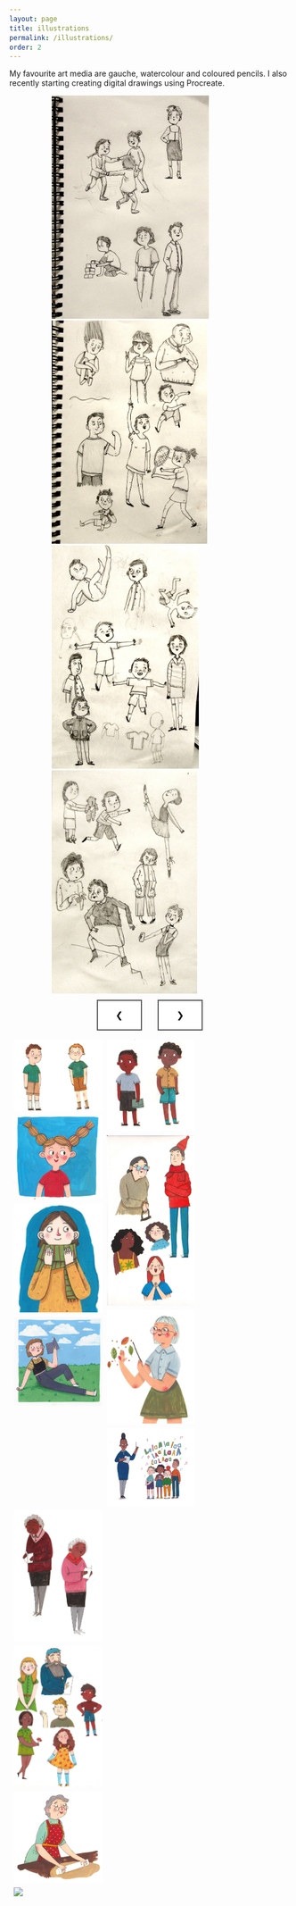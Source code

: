 ```yaml
---
layout: page
title: illustrations
permalink: /illustrations/
order: 2
---
```



<style>

/* STYLES FOR SLIDESHOW */
.button {
  border: none;
  color: white;
  padding: 16px 32px;
  text-align: center;
  text-decoration: none;
  display: inline-block;
  font-size: 16px;
  margin: 8px 12px;
  transition-duration: 0.4s;
  cursor: pointer;
}

.button2 {
  background-color: white;
  color: black;
  border: 2px solid #555555;
}

.button2:hover {
  background-color: #555555;
  color: white;
}

.container {
  position: relative;
  margin-left: auto;
  margin-right: auto;
  width: 70%;
}


.mySlides{
  height: 400px;
  width:auto;
}

.text-center {
  text-align: center;
}



/* STYLES FOR IMAGE GRID*/

.row {
  display: flex;
  flex-wrap: wrap;
  padding: 0 4px;
}

/* Create four equal columns that sits next to each other */

.row {
  display: -ms-flexbox; /* IE10 */
  display: flex;
  -ms-flex-wrap: wrap; /* IE10 */
  flex-wrap: wrap;
  padding: 0 4px;
}

/* Create four equal columns that sits next to each other */
.column {
  -ms-flex: 20%; /* IE10 */
  flex: 32%;
  max-width: 32%;
  padding: 0 4px;
}

.column img {
  margin-top: 8px;
  vertical-align: middle;
  width: 100%;
}

/* Responsive layout - makes a two column-layout instead of four columns */
@media screen and (max-width: 800px) {
  .column {
    -ms-flex: 50%;
    flex: 50%;
    max-width: 50%;
  }
}

/* Responsive layout - makes the two columns stack on top of each other instead of next to each other */
@media screen and (max-width: 600px) {
  .column {
    -ms-flex: 100%;
    flex: 100%;
    max-width: 100%;
  }
}


</style>



My favourite art media are gauche, watercolour and coloured pencils. I also recently starting creating digital drawings using Procreate.

<div class = "container">
  <div id="slide-show">
    <img class="mySlides container" src="/assets/illust/sketch01.JPG" />
    <img class="mySlides container" src="/assets/illust/sketch02.JPG" />
    <img class="mySlides container" src="/assets/illust/sketch03.JPG" />
    <img class="mySlides container" src="/assets/illust/sketch04.JPG" />
  <div class = "text-center">  
  <button class="button button2" onclick="plusDivs(-1)">&#10094;</button>
    <button class="button button2" onclick="plusDivs(1)">&#10095;</button>
    </div>
  </div>
  <script>
    var slideIndex = 1;showDivs(slideIndex);
    function plusDivs(n) {showDivs(slideIndex += n);}
    function showDivs(n) {
      var i;
      var x = document.getElementsByClassName("mySlides");
      if (n > x.length) {slideIndex = 1}    
      if (n < 1) {slideIndex = x.length}
      for (i = 0; i < x.length; i++) {x[i].style.display = "none";}
      x[slideIndex-1].style.display = "block";  
    }
  </script>
</div>






<div class="row">
  <div class="column">
    <img src="/assets/illust/illustrations/illus1.jpg">
    <img src="/assets/illust/illustrations/illus4.jpg">
    <img src="/assets/illust/illustrations/illus7.jpg">
    <img src="/assets/illust/illustrations/illus10.jpg">
  </div>
  <div class="column">
  <img src="/assets/illust/illustrations/illus2.jpg">
  <img src="/assets/illust/illustrations/illus5.jpg">
  <img src="/assets/illust/illustrations/illus8.jpg">
  <img src="/assets/illust/illustrations/illus11.jpg">
  </div>
  <div class="column">
  <img src="/assets/illust/illustrations/illus3.jpg">
  <img src="/assets/illust/illustrations/illus6.jpg">
  <img src="/assets/illust/illustrations/illus9.jpg">
  <img src="/assets/illust/illustrations/illus12.png">

  </div>
</div>
